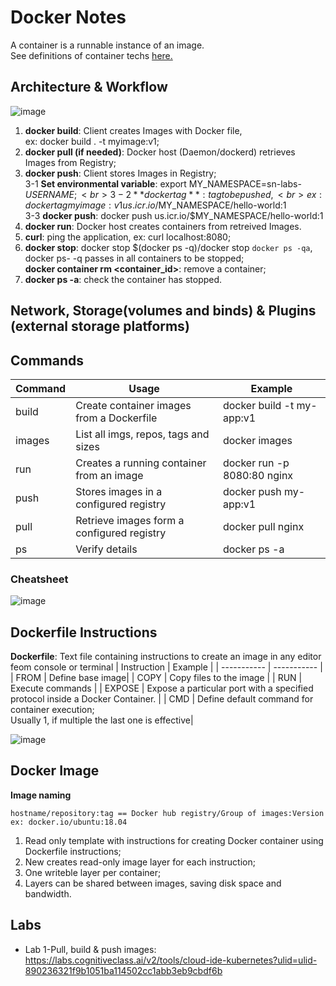 # Docker Notes
A container is a runnable instance of an image.<br>
See definitions of container techs [here.](https://www.coursera.org/learn/ibm-containers-docker-kubernetes-openshift/ungradedWidget/d2mif/module-1-glossary-containers-basics)

## Architecture & Workflow
![image](https://github.com/PsyDak-Meng/Online_Certificates/assets/105434864/d714a3d0-a7cf-49a6-aee3-40cf36693706)

1. **docker build**: Client creates Images with Docker file,<br>
                    ex: docker build . -t myimage:v1;
2. **docker pull (if needed)**: Docker host (Daemon/dockerd) retrieves Images from Registry;
3. **docker push**: Client stores Images in Registry;<br>
  3-1 **Set environmental variable**: export MY_NAMESPACE=sn-labs-$USERNAME;<br>
  3-2 **docker tag**: tag to be pushed,<br>
   ex: docker tag myimage:v1 us.icr.io/$MY_NAMESPACE/hello-world:1<br>
  3-3 **docker push**: docker push us.icr.io/$MY_NAMESPACE/hello-world:1
4. **docker run**: Docker host creates containers from retreived Images.
5. **curl**: ping the application, ex: curl localhost:8080;
6. **docker stop**: docker stop $(docker ps -q)/docker stop `docker ps -qa`,<br>
   docker ps- -q passes in all containers to be stopped;<br>
   **docker container rm <container_id>**: remove a container;
7. **docker ps -a**: check the container has stopped.

## Network, Storage(volumes and binds) & Plugins (external storage platforms)

## Commands
| Command | Usage | Example |
| ----------- | ----------- | ----------- |
| build | Create container images from a Dockerfile | docker build -t my-app:v1|
| images | List all imgs, repos, tags and sizes | docker images |
| run | Creates a running container from an image | docker run -p 8080:80 nginx|
| push |Stores images in a configured registry | docker push my-app:v1|
| pull | Retrieve images form a configured registry | docker pull nginx|
| ps | Verify details| docker ps -a|

### Cheatsheet
![image](https://github.com/PsyDak-Meng/Online_Certificates/assets/105434864/e8c77330-7dcf-4493-b714-5a0b48e9cc8a)


## Dockerfile Instructions
**Dockerfile**: Text file containing instructions to create an image in any editor feom console or terminal
| Instruction | Example |
| ----------- | ----------- |
| FROM | Define base image|
| COPY | Copy files to the image |
| RUN | Execute commands |
| EXPOSE | Expose a particular port with a specified protocol inside a Docker Container. |
| CMD | Define default command for container execution; <br>Usually 1, if multiple the last one is effective|

![image](https://github.com/PsyDak-Meng/Online_Certificates/assets/105434864/c03ec4ac-348e-4a37-ab3a-acfa4e3948b1)



## Docker Image
**Image naming**
```
hostname/repository:tag == Docker hub registry/Group of images:Version
ex: docker.io/ubuntu:18.04
```
1. Read only template with instructions for creating Docker container using Dockerfile instructions;<br>
2. New creates read-only image layer for each instruction;<br>
3. One writeble layer per container;<br>
4. Layers can be shared between images, saving disk space and bandwidth.

## Labs
- Lab 1-Pull, build & push images: https://labs.cognitiveclass.ai/v2/tools/cloud-ide-kubernetes?ulid=ulid-890236321f9b1051ba114502cc1abb3eb9cbdf6b
